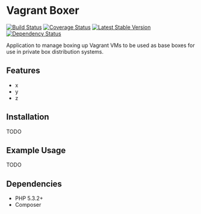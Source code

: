 Vagrant Boxer
=============

[![Build Status](https://travis-ci.org/vube/vagrant-boxer.png?branch=master)](https://travis-ci.org/vube/vagrant-boxer)
[![Coverage Status](https://coveralls.io/repos/vube/vagrant-boxer/badge.png?branch=master)](https://coveralls.io/r/vube/vagrant-boxer?branch=master)
[![Latest Stable Version](https://poser.pugx.org/vube/vagrant-boxer/v/stable.png)](https://packagist.org/packages/vube/vagrant-boxer)
[![Dependency Status](https://www.versioneye.com/package/php--vube--vagrant-boxer/badge.png)](https://www.versioneye.com/package/php--vube--vagrant-boxer)

Application to manage boxing up Vagrant VMs to be used as base boxes for use in
private box distribution systems.


Features
--------

- x
- y
- z


Installation
------------

TODO


Example Usage
-------------

TODO


Dependencies
------------

- PHP 5.3.2+
- Composer
